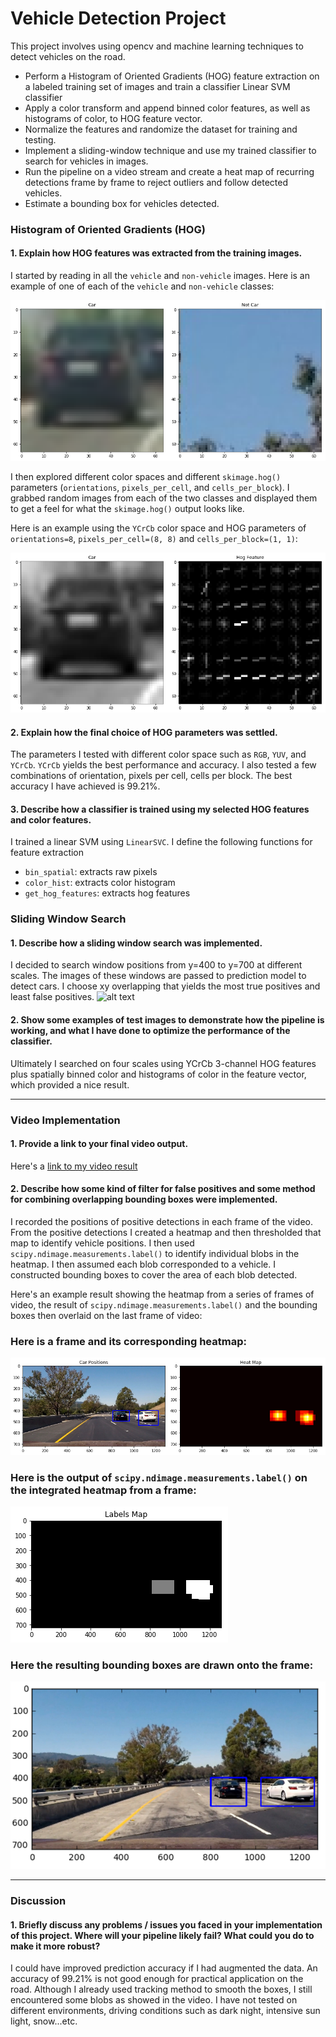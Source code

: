 # **Vehicle Detection Project**

This project involves using opencv and machine learning techniques to detect vehicles on the road. 

* Perform a Histogram of Oriented Gradients (HOG) feature extraction on a labeled training set of images and train a classifier Linear SVM classifier
* Apply a color transform and append binned color features, as well as histograms of color, to HOG feature vector. 
* Normalize the features and randomize the dataset for training and testing.
* Implement a sliding-window technique and use my trained classifier to search for vehicles in images.
* Run the pipeline on a video stream and create a heat map of recurring detections frame by frame to reject outliers and follow detected vehicles.
* Estimate a bounding box for vehicles detected.

[//]: # (Image References)
[image1]: ./examples/car_not_car.png
[image2]: ./examples/HOG_example.png
[image3]: ./examples/sliding_window.png
[image4]: ./examples/bboxes_and_heat.png
[image5]: ./examples/labels_map.png
[image6]: ./examples/output_bboxes.png
[video7]: ./project_video_result.mp4


### Histogram of Oriented Gradients (HOG)

#### 1. Explain how HOG features was extracted from the training images.

I started by reading in all the `vehicle` and `non-vehicle` images.  Here is an example of one of each of the `vehicle` and `non-vehicle` classes:

![alt text][image1]

I then explored different color spaces and different `skimage.hog()` parameters (`orientations`, `pixels_per_cell`, and `cells_per_block`).  I grabbed random images from each of the two classes and displayed them to get a feel for what the `skimage.hog()` output looks like.

Here is an example using the `YCrCb` color space and HOG parameters of `orientations=8`, `pixels_per_cell=(8, 8)` and `cells_per_block=(1, 1)`:


![alt text][image2]

#### 2. Explain how the final choice of HOG parameters was settled.

The parameters I tested with different color space such as `RGB`, `YUV`, and `YCrCb`. `YCrCb` yields the best performance and accuracy. I also tested a few combinations of orientation, pixels per cell, cells per block. The best accuracy I have achieved is 99.21%.

#### 3. Describe how a classifier is trained using my selected HOG features and color features.

I trained a linear SVM using `LinearSVC`. I define the following functions for feature extraction
- `bin_spatial`: extracts raw pixels
- `color_hist`: extracts color histogram
- `get_hog_features`: extracts hog features

### Sliding Window Search

#### 1. Describe how a sliding window search was implemented.

I decided to search window positions from y=400 to y=700 at different scales. The images of these windows are passed to prediction model to detect cars. I choose xy overlapping that yields the most true positives and least false positives.
![alt text][image3]

#### 2. Show some examples of test images to demonstrate how the pipeline is working, and what I have done to optimize the performance of the classifier.

Ultimately I searched on four scales using YCrCb 3-channel HOG features plus spatially binned color and histograms of color in the feature vector, which provided a nice result.  

---

### Video Implementation

#### 1. Provide a link to your final video output.
Here's a [link to my video result](./project_video_result.mp4)


#### 2. Describe how some kind of filter for false positives and some method for combining overlapping bounding boxes were implemented.

I recorded the positions of positive detections in each frame of the video. From the positive detections I created a heatmap and then thresholded that map to identify vehicle positions. I then used `scipy.ndimage.measurements.label()` to identify individual blobs in the heatmap. I then assumed each blob corresponded to a vehicle. I constructed bounding boxes to cover the area of each blob detected.  

Here's an example result showing the heatmap from a series of frames of video, the result of `scipy.ndimage.measurements.label()` and the bounding boxes then overlaid on the last frame of video:

### Here is a frame and its corresponding heatmap:

![alt text][image4]

### Here is the output of `scipy.ndimage.measurements.label()` on the integrated heatmap from a frame:
![alt text][image5]

### Here the resulting bounding boxes are drawn onto the frame:
![alt text][image6]



---

### Discussion

#### 1. Briefly discuss any problems / issues you faced in your implementation of this project. Where will your pipeline likely fail?  What could you do to make it more robust?

I could have improved prediction accuracy if I had augmented the data. An accuracy of 99.21% is not good enough for practical application on the road. Although I already used tracking method to smooth the boxes, I still encountered some blobs as showed in the video. I have not tested on different environments, driving conditions such as dark night, intensive sun light, snow...etc. 
